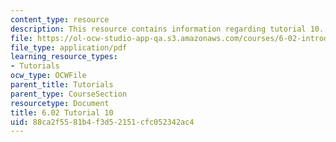 ```yaml
---
content_type: resource
description: This resource contains information regarding tutorial 10.
file: https://ol-ocw-studio-app-qa.s3.amazonaws.com/courses/6-02-introduction-to-eecs-ii-digital-communication-systems-fall-2012/88ca2f5581b4f3d52151cfc052342ac4_MIT6_02F12_tutor10.pdf
file_type: application/pdf
learning_resource_types:
- Tutorials
ocw_type: OCWFile
parent_title: Tutorials
parent_type: CourseSection
resourcetype: Document
title: 6.02 Tutorial 10
uid: 88ca2f55-81b4-f3d5-2151-cfc052342ac4
---
```

